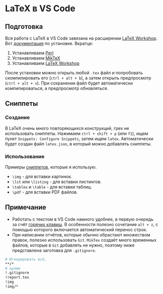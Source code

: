 # LaTeX в VS Code

## Подготовка

Вся работа с LaTeX в VS Code завязана на расширении [LaTeX Workshop](https://marketplace.visualstudio.com/items?itemName=James-Yu.latex-workshop). Вот [документация](https://github.com/James-Yu/LaTeX-Workshop/wiki/Install) по установке. Вкратце:

1. Устанавливаем [Perl](https://strawberryperl.com/)
2. Устанавливаем [MikTeX](https://miktex.org/)
3. Устанавливаем [LaTeX Workshop](https://marketplace.visualstudio.com/items?itemName=James-Yu.latex-workshop)

После установки можно открыть любой `.tex` файл и попробовать скомпилировать его (`ctrl + alt + b`), а затем открыть предпросмотр (`ctrl + alt + v`). При сохранении файл будет автоматически компилироваться, а предпросмотр обновляться.

## Сниппеты

### Создание
В LaTeX очень много повторяющихся конструкций, грех не использовать сниппеты. Нажимаем `ctrl + shift + p` (или `f1`), ищем пункт `Snippets: Configure Snippets`, затем ищем `latex`. Автоматически будет создан файл `latex.json`, в который можно добавлять сниппеты.

### Использование

Примеры [сниппетов](attachments/latex.json), которые я использую.

- `\img` - для вставки картинок.
- `\lst` или `\listing` - для вставки листингов.
- `\tablex` и `\table` - для вставки таблиц.
- `\pdf` - для вставки PDF файлов.

## Примечание

- Работать с текстом в VS Code намного удобнее, в первую очередь за счёт [горячих клавиш](hotkeys.md). В особенности полезно сочетание `alt + z`, с помощью которого включается автоматический перенос строк.
- При написании отчётов, которые обычно обрастают множеством правок, полезно использовать `Git`. `MikTex` создаёт много временных файлов, которые в `Git` добавлять не нужно, поэтому ниже представлена заготовка для `.gitignore`.
```sh title=".gitignore"
# Игнорировать всё,
**/*
# кроме
!.gitignore
!report.tex
!img
!img/*
```
